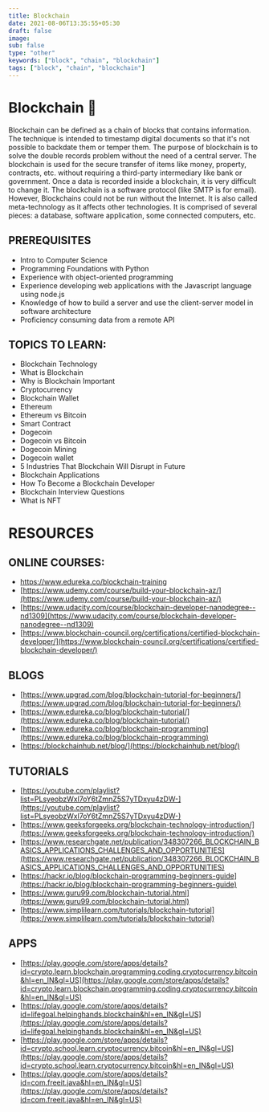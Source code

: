 ```yaml
---
title: Blockchain
date: 2021-08-06T13:35:55+05:30
draft: false
image: 
sub: false
type: "other"
keywords: ["block", "chain", "blockchain"]
tags: ["block", "chain", "blockchain"]
---
```


# Blockchain 🔗

Blockchain can be defined as a chain of blocks that contains information. The technique is intended to timestamp digital documents so that it's not possible to backdate them or temper them. The purpose of blockchain is to solve the double records problem without the need of a central server.
The blockchain is used for the secure transfer of items like money, property, contracts, etc. without requiring a third-party intermediary like bank or government. Once a data is recorded inside a blockchain, it is very difficult to change it.
The blockchain is a software protocol (like SMTP is for email). However, Blockchains could not be run without the Internet. It is also called meta-technology as it affects other technologies. It is comprised of several pieces: a database, software application, some connected computers, etc.


## PREREQUISITES

- Intro to Computer Science
- Programming Foundations with Python
- Experience with object-oriented programming
- Experience developing web applications with the Javascript language using node.js
- Knowledge of how to build a server and use the client-server model in software architecture
- Proficiency consuming data from a remote API



## TOPICS TO LEARN:
- Blockchain Technology
- What is Blockchain
- Why is Blockchain Important
- Cryptocurrency
- Blockchain Wallet
- Ethereum
- Ethereum vs Bitcoin
- Smart Contract
- Dogecoin
- Dogecoin vs Bitcoin
- Dogecoin Mining
- Dogecoin wallet
- 5 Industries That Blockchain Will Disrupt in Future
- Blockchain Applications
- How To Become a Blockchain Developer
- Blockchain Interview Questions
- What is NFT


# RESOURCES

## ONLINE COURSES:
- [https://www.edureka.co/blockchain-training ](https://www.edureka.co/blockchain-training)
- [https://www.udemy.com/course/build-your-blockchain-az/](https://www.udemy.com/course/build-your-blockchain-az/)
- [https://www.udacity.com/course/blockchain-developer-nanodegree--nd1309](https://www.udacity.com/course/blockchain-developer-nanodegree--nd1309)
- [https://www.blockchain-council.org/certifications/certified-blockchain-developer/](https://www.blockchain-council.org/certifications/certified-blockchain-developer/)


## BLOGS
- [https://www.upgrad.com/blog/blockchain-tutorial-for-beginners/](https://www.upgrad.com/blog/blockchain-tutorial-for-beginners/)
- [https://www.edureka.co/blog/blockchain-tutorial/](https://www.edureka.co/blog/blockchain-tutorial/)
- [https://www.edureka.co/blog/blockchain-programming](https://www.edureka.co/blog/blockchain-programming)
- [https://blockchainhub.net/blog/](https://blockchainhub.net/blog/)



## TUTORIALS
- [https://youtube.com/playlist?list=PLsyeobzWxl7oY6tZmnZ5S7yTDxyu4zDW-](https://youtube.com/playlist?list=PLsyeobzWxl7oY6tZmnZ5S7yTDxyu4zDW-)
- [https://www.geeksforgeeks.org/blockchain-technology-introduction/](https://www.geeksforgeeks.org/blockchain-technology-introduction/)
- [https://www.researchgate.net/publication/348307266_BLOCKCHAIN_BASICS_APPLICATIONS_CHALLENGES_AND_OPPORTUNITIES](https://www.researchgate.net/publication/348307266_BLOCKCHAIN_BASICS_APPLICATIONS_CHALLENGES_AND_OPPORTUNITIES)
- [https://hackr.io/blog/blockchain-programming-beginners-guide](https://hackr.io/blog/blockchain-programming-beginners-guide)
- [https://www.guru99.com/blockchain-tutorial.html](https://www.guru99.com/blockchain-tutorial.html)
- [https://www.simplilearn.com/tutorials/blockchain-tutorial](https://www.simplilearn.com/tutorials/blockchain-tutorial)



## APPS
- [https://play.google.com/store/apps/details?id=crypto.learn.blockchain.programming.coding.cryptocurrency.bitcoin&hl=en_IN&gl=US](https://play.google.com/store/apps/details?id=crypto.learn.blockchain.programming.coding.cryptocurrency.bitcoin&hl=en_IN&gl=US)
- [https://play.google.com/store/apps/details?id=lifegoal.helpinghands.blockchain&hl=en_IN&gl=US](https://play.google.com/store/apps/details?id=lifegoal.helpinghands.blockchain&hl=en_IN&gl=US)
- [https://play.google.com/store/apps/details?id=crypto.school.learn.cryptocurrency.bitcoin&hl=en_IN&gl=US](https://play.google.com/store/apps/details?id=crypto.school.learn.cryptocurrency.bitcoin&hl=en_IN&gl=US)
- [https://play.google.com/store/apps/details?id=com.freeit.java&hl=en_IN&gl=US](https://play.google.com/store/apps/details?id=com.freeit.java&hl=en_IN&gl=US)